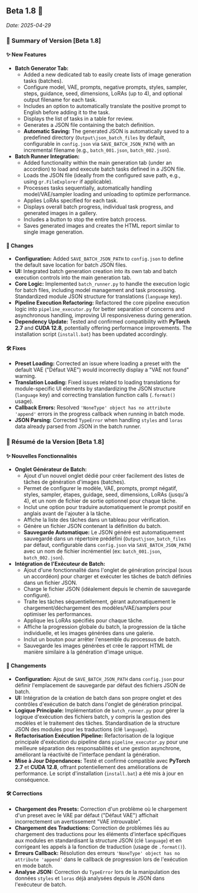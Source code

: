 ## Beta 1.8 🚀

*Date: 2025-04-29*

### 🌟 Summary of Version [Beta 1.8]

#### ✨ New Features

*   **Batch Generator Tab:**
    *   Added a new dedicated tab to easily create lists of image generation tasks (batches).
    *   Configure model, VAE, prompts, negative prompts, styles, sampler, steps, guidance, seed, dimensions, LoRAs (up to 4), and optional output filename for each task.
    *   Includes an option to automatically translate the positive prompt to English before adding it to the task.
    *   Displays the list of tasks in a table for review.
    *   Generates a JSON file containing the batch definition.
    *   **Automatic Saving:** The generated JSON is automatically saved to a predefined directory (`Output\json_batch_files` by default, configurable in `config.json` via `SAVE_BATCH_JSON_PATH`) with an incremental filename (e.g., `batch_001.json`, `batch_002.json`).
*   **Batch Runner Integration:**
    *   Added functionality within the main generation tab (under an accordion) to load and execute batch tasks defined in a JSON file.
    *   Loads the JSON file (ideally from the configured save path, e.g., using `gr.FileExplorer` if applicable).
    *   Processes tasks sequentially, automatically handling model/VAE/sampler loading and unloading to optimize performance.
    *   Applies LoRAs specified for each task.
    *   Displays overall batch progress, individual task progress, and generated images in a gallery.
    *   Includes a button to stop the entire batch process.
    *   Saves generated images and creates the HTML report similar to single image generation.

#### 🔧 Changes

*   **Configuration:** Added `SAVE_BATCH_JSON_PATH` to `config.json` to define the default save location for batch JSON files.
*   **UI:** Integrated batch generation creation into its own tab and batch execution controls into the main generation tab.
*   **Core Logic:** Implemented `batch_runner.py` to handle the execution logic for batch files, including model management and task processing. Standardized module JSON structure for translations (`language` key).
*   **Pipeline Execution Refactoring:** Refactored the core pipeline execution logic into `pipeline_executor.py` for better separation of concerns and asynchronous handling, improving UI responsiveness during generation.
*   **Dependency Update:** Tested and confirmed compatibility with **PyTorch 2.7** and **CUDA 12.8**, potentially offering performance improvements. The installation script (`install.bat`) has been updated accordingly.

#### 🛠️ Fixes

*   **Preset Loading:** Corrected an issue where loading a preset with the default VAE ("Défaut VAE") would incorrectly display a "VAE not found" warning.
*   **Translation Loading:** Fixed issues related to loading translations for module-specific UI elements by standardizing the JSON structure (`language` key) and correcting translation function calls (`.format()` usage).
*   **Callback Errors:** Resolved `'NoneType' object has no attribute 'append'` errors in the progress callback when running in batch mode.
*   **JSON Parsing:** Corrected `TypeError` when handling `styles` and `loras` data already parsed from JSON in the batch runner.

### 🌟 Résumé de la Version [Beta 1.8]

#### ✨ Nouvelles Fonctionnalités

*   **Onglet Générateur de Batch:**
    *   Ajout d'un nouvel onglet dédié pour créer facilement des listes de tâches de génération d'images (batches).
    *   Permet de configurer le modèle, VAE, prompts, prompt négatif, styles, sampler, étapes, guidage, seed, dimensions, LoRAs (jusqu'à 4), et un nom de fichier de sortie optionnel pour chaque tâche.
    *   Inclut une option pour traduire automatiquement le prompt positif en anglais avant de l'ajouter à la tâche.
    *   Affiche la liste des tâches dans un tableau pour vérification.
    *   Génère un fichier JSON contenant la définition du batch.
    *   **Sauvegarde Automatique:** Le JSON généré est automatiquement sauvegardé dans un répertoire prédéfini (`Output\json_batch_files` par défaut, configurable dans `config.json` via `SAVE_BATCH_JSON_PATH`) avec un nom de fichier incrémentiel (ex: `batch_001.json`, `batch_002.json`).
*   **Intégration de l'Exécuteur de Batch:**
    *   Ajout d'une fonctionnalité dans l'onglet de génération principal (sous un accordéon) pour charger et exécuter les tâches de batch définies dans un fichier JSON.
    *   Charge le fichier JSON (idéalement depuis le chemin de sauvegarde configuré).
    *   Traite les tâches séquentiellement, gérant automatiquement le chargement/déchargement des modèles/VAE/samplers pour optimiser les performances.
    *   Applique les LoRAs spécifiés pour chaque tâche.
    *   Affiche la progression globale du batch, la progression de la tâche individuelle, et les images générées dans une galerie.
    *   Inclut un bouton pour arrêter l'ensemble du processus de batch.
    *   Sauvegarde les images générées et crée le rapport HTML de manière similaire à la génération d'image unique.

#### 🔧 Changements

*   **Configuration:** Ajout de `SAVE_BATCH_JSON_PATH` dans `config.json` pour définir l'emplacement de sauvegarde par défaut des fichiers JSON de batch.
*   **UI:** Intégration de la création de batch dans son propre onglet et des contrôles d'exécution de batch dans l'onglet de génération principal.
*   **Logique Principale:** Implémentation de `batch_runner.py` pour gérer la logique d'exécution des fichiers batch, y compris la gestion des modèles et le traitement des tâches. Standardisation de la structure JSON des modules pour les traductions (clé `language`).
*   **Refactorisation Exécution Pipeline:** Refactorisation de la logique principale d'exécution du pipeline dans `pipeline_executor.py` pour une meilleure séparation des responsabilités et une gestion asynchrone, améliorant la réactivité de l'interface pendant la génération.
*   **Mise à Jour Dépendances:** Testé et confirmé compatible avec **PyTorch 2.7** et **CUDA 12.8**, offrant potentiellement des améliorations de performance. Le script d'installation (`install.bat`) a été mis à jour en conséquence.

#### 🛠️ Corrections

*   **Chargement des Presets:** Correction d'un problème où le chargement d'un preset avec le VAE par défaut ("Défaut VAE") affichait incorrectement un avertissement "VAE introuvable".
*   **Chargement des Traductions:** Correction de problèmes liés au chargement des traductions pour les éléments d'interface spécifiques aux modules en standardisant la structure JSON (clé `language`) et en corrigeant les appels à la fonction de traduction (usage de `.format()`).
*   **Erreurs Callback:** Résolution des erreurs `'NoneType' object has no attribute 'append'` dans le callback de progression lors de l'exécution en mode batch.
*   **Analyse JSON:** Correction du `TypeError` lors de la manipulation des données `styles` et `loras` déjà analysées depuis le JSON dans l'exécuteur de batch.
